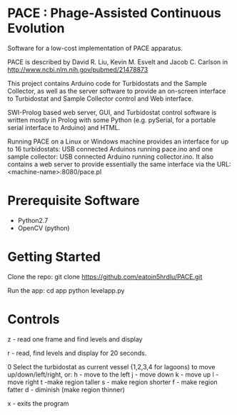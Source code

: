 PACE :  Phage-Assisted Continuous Evolution
====
Software for a low-cost implementation of  PACE apparatus.

PACE is described by David R. Liu, Kevin M. Esvelt and Jacob C. Carlson
in    http://www.ncbi.nlm.nih.gov/pubmed/21478873

This project contains Arduino code for Turbidostats and the Sample Collector,
as well as the server software to provide an on-screen interface to Turbidostat
and Sample Collector control and Web interface.

SWI-Prolog based web server, GUI, and Turbidostat control software
is written mostly in Prolog with some Python (e.g. pySerial, for a 
portable serial interface to Arduino) and HTML.

Running PACE on a Linux or Windows machine provides an interface
for up to 16 turbidostats: USB connected Arduinos running pace.ino
and one sample collector: USB connected Arduino running collector.ino.
It also contains a web server to provide essentially the same
interface via the URL:  &lt;machine-name&gt;:8080/pace.pl

Prerequisite Software
====
- Python2.7
- OpenCV (python)

Getting Started
====
Clone the repo:
git clone https://github.com/eatoin5hrdlu/PACE.git

Run the app:
cd app
python levelapp.py

Controls
====
z  - read one frame and find levels and display

r - read, find levels and display for 20 seconds.

0<nl>   Select the turbidostat as current vessel
{1,2,3,4 for lagoons)
<arrow keys> to move up/down/left/right, or:
h  - move to the left
j  - move down
k  - move up
l  - move right
t -make region taller
s - make region shorter
f - make region fatter
d - diminish (make region thinner)

x - exits the program